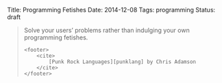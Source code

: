Title: Programming Fetishes
Date: 2014-12-08
Tags: programming
Status: draft

<blockquote>
    Solve your users’ problems rather than indulging your own programming fetishes.

    <footer>
        <cite>
            [Punk Rock Languages][punklang] by Chris Adamson
        </cite>
    </footer>
</blockquote>

[punklang]: https://pragprog.com/magazines/2011-03/punk-rock-languages

